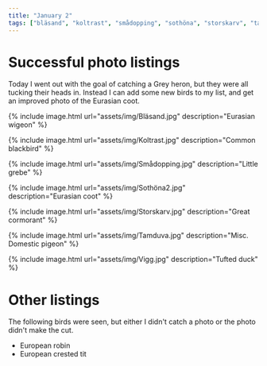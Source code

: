 ```yaml
---
title: "January 2"
tags: ["bläsand", "koltrast", "smådopping", "sothöna", "storskarv", "tamduva", "vigg"]
---
```

# Successful photo listings
Today I went out with the goal of catching a Grey heron, but they were all
tucking their heads in. Instead I can add some new birds to my list, and get
an improved photo of the Eurasian coot.

{% include image.html url="assets/img/Bläsand.jpg" description="Eurasian wigeon" %}

{% include image.html url="assets/img/Koltrast.jpg" description="Common blackbird" %}

{% include image.html url="assets/img/Smådopping.jpg" description="Little grebe" %}

{% include image.html url="assets/img/Sothöna2.jpg" description="Eurasian coot" %}

{% include image.html url="assets/img/Storskarv.jpg" description="Great cormorant" %}

{% include image.html url="assets/img/Tamduva.jpg" description="Misc. Domestic pigeon" %}

{% include image.html url="assets/img/Vigg.jpg" description="Tufted duck" %}

# Other listings
The following birds were seen, but either I didn't catch a photo or the photo
didn't make the cut.
* European robin
* European crested tit
